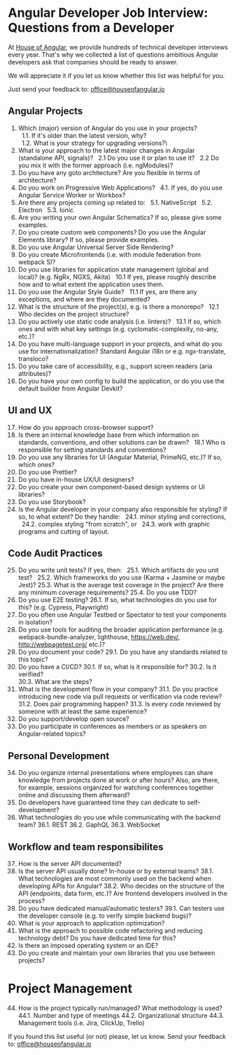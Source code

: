 # Angular Developer Job Interview: Questions from a Developer

At [House of Angular](https://houseofangular.io/), we provide hundreds of technical developer interviews every year. That's why we collected a list of questions ambitious Angular developers ask that companies should be ready to answer.

We will appreciate it if you let us know whether this list was helpful for you.

Just send your feedback to: [office@houseofangular.io](mailto:office@houseofangular.io)


## Angular Projects

1.  Which (major) version of Angular do you use in your projects?\
&nbsp;&nbsp;1.1. If it's older than the latest version, why?\
&nbsp;&nbsp;1.2. What is your strategy for upgrading versions?\
2.  What is your approach to the latest major changes in Angular (standalone API, signals)?
&nbsp;&nbsp;2.1 Do you use it or plan to use it?
&nbsp;&nbsp;2.2 Do you mix it with the former approach (i.e. ngModules)?
3.  Do you have any goto architecture? Are you flexible in terms of architecture?
4.  Do you work on Progressive Web Applications?
&nbsp;&nbsp;4.1. If yes, do you use Angular Service Worker or Workbox?
5.  Are there any projects coming up related to:
&nbsp;&nbsp;5.1. NativeScript
&nbsp;&nbsp;5.2. Electron
&nbsp;&nbsp;5.3. Ionic
6.  Are you writing your own Angular Schematics? If so, please give some examples.
7.  Do you create custom web components? Do you use the Angular Elements library? If so, please provide examples.
8.  Do you use Angular Universal Server Side Rendering?
9.  Do you create Microfrontends (i.e. with module federation from webpack 5)?
10.  Do you use libraries for application state management (global and local)? (e.g. NgRx, NGXS, Akita)
&nbsp;&nbsp;10.1 If yes, please roughly describe how and to what extent the application uses them.
11.  Do you use the Angular Style Guide?
&nbsp;&nbsp;11.1 If yes, are there any exceptions, and where are they documented?
12.  What is the structure of the project(s), e.g. is there a monorepo?
&nbsp;&nbsp;12.1 Who decides on the project structure?
13.  Do you actively use static code analysis (i.e. linters)?
&nbsp;&nbsp;13.1 If so, which ones and with what key settings (e.g. cyclomatic-complexity, no-any, etc.)?
14.  Do you have multi-language support in your projects, and what do you use for internationalization? Standard Angular i18n or e.g. ngx-translate, transloco?
15.  Do you take care of accessibility, e.g., support screen readers (aria attributes)?    
16.  Do you have your own config to build the application, or do you use the default builder from Angular Devkit?

## UI and UX

17. How do you approach cross-browser support?
18. Is there an internal knowledge base from which information on standards, conventions, and other solutions can be drawn?
&nbsp;&nbsp;18.1 Who is responsible for setting standards and conventions?
19. Do you use any libraries for UI (Angular Material, PrimeNG, etc.)? If so, which ones? 
20. Do you use Prettier?
21. Do you have in-house UX/UI designers?
22. Do you create your own component-based design systems or UI libraries?
23. Do you use Storybook?
24. Is the Angular developer in your company also responsible for styling? If so, to what extent? Do they handle:
&nbsp;&nbsp;24.1. minor styling and corrections,
&nbsp;&nbsp;24.2. complex styling "from scratch", or
&nbsp;&nbsp;24.3. work with graphic programs and cutting of layout.

## Code Audit Practices

25. Do you write unit tests? If yes, then:
&nbsp;&nbsp;25.1. Which artifacts do you unit test?
&nbsp;&nbsp;25.2. Which frameworks do you use (Karma + Jasmine or maybe Jest)?
25.3. What is the average test coverage in the project? Are there any minimum coverage requirements?
25.4. Do you use TDD?
26. Do you use E2E testing?
26.1. If so, what technologies do you use for this? (e.g. Cypress, Playwright)
27. Do you often use Angular Testbed or Spectator to test your components in isolation?
28. Do you use tools for auditing the broader application performance (e.g. webpack-bundle-analyzer, lighthouse, https://web.dev/, http://webpagetest.org/ etc.)?
29. Do you document your code?
29.1. Do you have any standards related to this topic?
30. Do you have a CI/CD?
30.1. If so, what is it responsible for?
30.2. Is it verified?  
30.3. What are the steps?
31. What is the development flow in your company?
31.1. Do you practice introducing new code via pull requests or verification via code review?
31.2. Does pair programming happen?
31.3. Is every code reviewed by someone with at least the same experience?
32. Do you support/develop open source?
33. Do you participate in conferences as members or as speakers on Angular-related topics?

## Personal Development
34. Do you organize internal presentations where employees can share knowledge from projects done at work or after hours? Also, are there, for example, sessions organized for watching conferences together online and discussing them afterward?
35. Do developers have guaranteed time they can dedicate to self-development?
36.  What technologies do you use while communicating with the backend team?
36.1. REST
36.2. GaphQL
36.3. WebSocket

## Workflow and team responsibilites
37. How is the server API documented?
38. Is the server API usually done? In-house or by external teams?
38.1. What technologies are most commonly used on the backend when developing APIs for Angular?
38.2. Who decides on the structure of the API (endpoints, data form, etc.)? Are frontend developers involved in the process?
39. Do you have dedicated manual/automatic testers?
39.1. Can testers use the developer console (e.g. to verify simple backend bugs)?
40. What is your approach to application optimization?
41. What is the approach to possible code refactoring and reducing technology debt? Do you have dedicated time for this?
42. Is there an imposed operating system or an IDE?
43. Do you create and maintain your own libraries that you use between projects?

# Project Management
44. How is the project typically run/managed? What methodology is used?
44.1. Number and type of meetings
44.2. Organizational structure
44.3. Management tools (i.e. Jira, ClickUp, Trello)

If you found this list useful (or not) please, let us know. Send your feedback to: [office@houseofangular.io](mailto:office@houseofangular.io)
